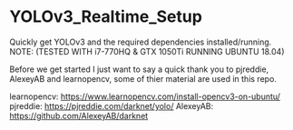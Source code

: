 # YOLOv3_Realtime_Setup
Quickly get YOLOv3 and the required dependencies installed/running.  NOTE: (TESTED WITH i7-770HQ &amp; GTX 1050Ti RUNNING UBUNTU 18.04)


Before we get started I just want to say a quick thank you to pjreddie, AlexeyAB and learnopencv, some of thier material are used in this repo. 

learnopencv: https://www.learnopencv.com/install-opencv3-on-ubuntu/
pjreddie: https://pjreddie.com/darknet/yolo/
AlexeyAB: https://github.com/AlexeyAB/darknet



